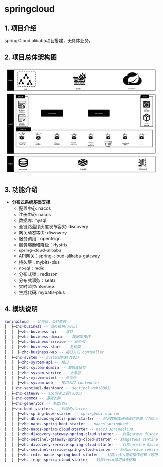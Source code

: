 # springcloud

## 1. 项目介绍
spring Cloud alibaba项目搭建，无具体业务。

## 2. 项目总体架构图
![](resources/Springcloud技术架构.png)

## 3. 功能介绍
* **分布式系统基础支撑**
  * 配置中心: nacos
  * 注册中心: nacos
  * 数据库: mysql
  * 全链路蓝绿灰度发布容灾: discovery
  * 网关动态路由: discovery
  * 服务调用：openfeign
  * 服务熔断和降级：Hystrix
  * spring-cloud-alibaba
  * API网关：spring-cloud-alibaba-gateway
  * 持久层：mybits-plus
  * nosql：redis
  * 分布式锁：redisson
  * 分布式事务：seata
  * 实时监控: Sentinel
  * 生成代码: mybatis-plus

## 4. 模块说明
```lua
springcloud -- 父项目，公共依赖
│  ├─zhc-business -- 业务模块(7003)
│  │  ├─zhc-business-api -- 接口
│  │  ├─zhc-business-domain -- 数据库操作
│  │  ├─zhc-business-service -- 业务层
│  │  ├─zhc-business-start -- 启动类
│  │  ├─zhc-business-web -- 接口入口 conteoller
│  ├─zhc-system -- system模块(7001)
│  │  ├─zhc-system-api -- 接口
│  │  ├─zhc-system-domain -- 数据库操作
│  │  ├─zhc-system-service -- 业务层
│  │  ├─zhc-system-start -- 启动类
│  │  ├─zhc-system-web -- 接口入口 conteoller
│  ├─zhc-sentinel-dashboard -- sentinel web(8001)
│  ├─zhc-gateway -- api网关工程(6001)
│  ├─zhc-common -- 通用依赖
│  ├─zhc-generator -- 生成代码
│  ├─zhc-boot-starters -- 封装的starter
│  │  ├─zhc-spring-boot-starter -- springboot starter
│  │  ├─zhc-db-nacos-mybatis-plus-starter -- 封装数据库通用操作逻辑（可用nacos动态修改数据库连接账号密码等）
│  │  ├─zhc-nacos-spring-boot-starter -- naocs springboot
│  │  ├─zhc-nacos-spring-cloud-starter -- naocs springcloud
│  │  ├─zhc-discovery-gateway-spring-cloud-starter -- 封装gatewa discovery （网关蓝绿灰度发布）
│  │  ├─zhc-sentinel-gateway-spring-cloud-starter -- 封装gatewa sentinel （网关流量控制、熔断降级）
│  │  ├─zhc-discovery-service-spring-cloud-starter -- 封装service discovery （服务蓝绿灰度发布）
│  │  ├─zhc-sentinel-service-spring-cloud-starter -- 封装service sentinel（服务流量控制、熔断降级）
│  │  ├─zhc-redis-nacos-spring-boot-starter -- 封装redis通用操作逻辑（可用nacos动态修改redis连接账号密码等）
│  │  ├─zhc-feign-spring-cloud-starter -- 封装fegin通用操作逻辑
```
